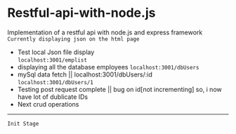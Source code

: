 # Restful-api-with-node.js
Implementation of a restful api with node.js and express framework  
`Currently displaying json on the html page`  
* Test local Json file display   
`localhost:3001/emplist`    
* displaying all the database employees 
`localhost:3001/dbUsers`
* mySql data fetch || localhost:3001/dbUsers/:id   
`localhost:3001/dbUsers/1`    
* Testing post request complete  ||  bug on id[not incrementing] so, i now have lot of dublicate IDs 
* Next crud operations   
***
`Init Stage`
